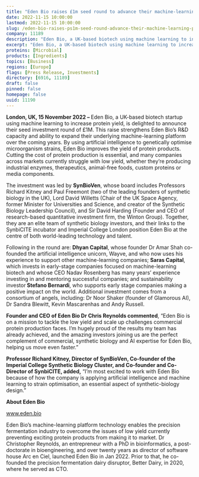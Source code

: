 ```yaml
---
title: "Eden Bio raises £1m seed round to advance their machine-learning platform"
date: 2022-11-15 10:00:00
lastmod: 2022-11-15 10:00:00
slug: /eden-bio-raises-ps1m-seed-round-advance-their-machine-learning-platform
company: 11189
description: "Eden Bio, a UK-based biotech using machine learning to increase protein yield, is delighted to announce their seed investment round of £1M."
excerpt: "Eden Bio, a UK-based biotech using machine learning to increase protein yield, is delighted to announce their seed investment round of £1M."
proteins: [Microbial]
products: [Ingredients]
topics: [Business]
regions: [Europe]
flags: [Press Release, Investments]
directory: [6916, 11189]
draft: false
pinned: false
homepage: false
uuid: 11190
---
```

<p><strong>London, UK, 15 November 2022 – </strong>Eden Bio, a UK-based biotech startup using machine learning to increase protein yield, is delighted to announce their seed investment round of £1M. This raise strengthens Eden Bio’s R&D capacity and ability to expand their underlying machine-learning platform over the coming years. By using artificial intelligence to genetically optimise microorganism strains, Eden Bio improves the yield of protein products. Cutting the cost of protein production is essential, and many companies across markets currently struggle with low yield, whether they’re producing industrial enzymes, therapeutics, animal-free foods, custom proteins or media components.</p>
<p>The investment was led by <strong>SynBioVen</strong>, whose board includes Professors Richard Kitney and Paul Freemont (two of the leading founders of synthetic biology in the UK), Lord David Willetts (Chair of the UK Space Agency, former Minister for Universities and Science, and creator of the Synthetic Biology Leadership Council), and Sir David Harding (Founder and CEO of research-based quantitative investment firm, the Winton Group). Together, they are an elite team of synthetic biology investors, and their links to the SynbiCITE incubator and Imperial College London position Eden Bio at the centre of both world-leading technology and talent.</p>
<p>Following in the round are: <strong>Dhyan Capital</strong>, whose founder Dr Amar Shah co-founded the artificial intelligence unicorn, Wayve, and who now uses his experience to support other machine-learning companies; <strong>Saras Capital</strong>, which invests in early-stage companies focused on machine-learning biotech and whose CEO Nadav Rosenberg has many years’ experience investing in and mentoring successful companies; and sustainability investor<strong> Stefano Bernardi</strong>, who supports early stage companies making a positive impact on the world. Additional investment comes from a consortium of angels, including: Dr Noor Shaker (founder of Glamorous AI), Dr Sandra Blewitt, Kevin Mascarenhas and Andy Russell.</p>
<p><strong>Founder and CEO of Eden Bio Dr Chris Reynolds commented</strong>, “Eden Bio is on a mission to tackle the low yield and scale up challenges commercial protein production faces. I’m hugely proud of the results my team has already achieved, and the amazing investors joining us are the perfect complement of commercial, synthetic biology and AI expertise for Eden Bio, helping us move even faster.”</p>
<p><strong>Professor Richard Kitney, Director of SynBioVen, Co-founder of the Imperial College Synthetic Biology Cluster, and Co-founder and Co-Director of SynbiCITE, added,</strong> “I’m most excited to work with Eden Bio because of how the company is applying artificial intelligence and machine learning to strain optimisation, an essential aspect of synthetic-biology design.”</p>
<p><strong>About Eden Bio</strong></p>
<p><a href="http://www.eden.bio">www.eden.bio</a></p>
<p>Eden Bio’s machine-learning platform technology enables the precision fermentation industry to overcome the issues of low yield currently preventing exciting protein products from making it to market. Dr Christopher Reynolds, an entrepreneur with a PhD in bioinformatics, a post-doctorate in bioengineering, and over twenty years as director of software house Arc en Ciel, launched Eden Bio in Jan 2022. Prior to that, he co-founded the precision fermentation dairy disruptor, Better Dairy, in 2020, where he served as CTO.</p>
